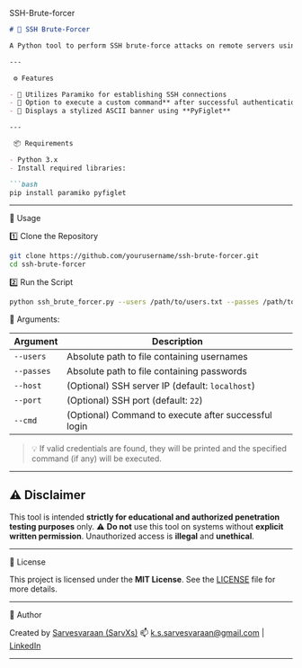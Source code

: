  SSH-Brute-forcer


````markdown
# 🔐 SSH Brute-Forcer

A Python tool to perform SSH brute-force attacks on remote servers using username and password wordlists. Built with `Paramiko` and designed for educational, ethical hacking, and penetration testing use.

---

 ⚙️ Features

- 🧠 Utilizes Paramiko for establishing SSH connections
- 🎯 Option to execute a custom command** after successful authentication
- 🎨 Displays a stylized ASCII banner using **PyFiglet**

---

 📦 Requirements

- Python 3.x
- Install required libraries:

```bash
pip install paramiko pyfiglet
````

---

 🚀 Usage

 1️⃣ Clone the Repository

```bash
git clone https://github.com/yourusername/ssh-brute-forcer.git
cd ssh-brute-forcer
```

 2️⃣ Run the Script

```bash
python ssh_brute_forcer.py --users /path/to/users.txt --passes /path/to/passwords.txt --host <remote_host_ip> --port <remote_host_port> --cmd "<command_to_execute>"
```

 📌 Arguments:

| Argument   | Description                                          |
| ---------- | ---------------------------------------------------- |
| `--users`  | Absolute path to file containing usernames           |
| `--passes` | Absolute path to file containing passwords           |
| `--host`   | (Optional) SSH server IP (default: `localhost`)      |
| `--port`   | (Optional) SSH port (default: `22`)                  |
| `--cmd`    | (Optional) Command to execute after successful login |

> 💡 If valid credentials are found, they will be printed and the specified command (if any) will be executed.

---

## ⚠️ Disclaimer

This tool is intended **strictly for educational and authorized penetration testing purposes** only.
⚠️ **Do not** use this tool on systems without **explicit written permission**. Unauthorized access is **illegal** and **unethical**.

---

 📝 License

This project is licensed under the **MIT License**.
See the [LICENSE](LICENSE) file for more details.

---

 👤 Author

Created by [Sarvesvaraan (SarvXs)](https://github.com/SarvXs)
📫 [k.s.sarvesvaraan@gmail.com](mailto:k.s.sarvesvaraan@gmail.com) | [LinkedIn](https://www.linkedin.com/in/sarvesvaraan-k-s-a06a76251)

---



